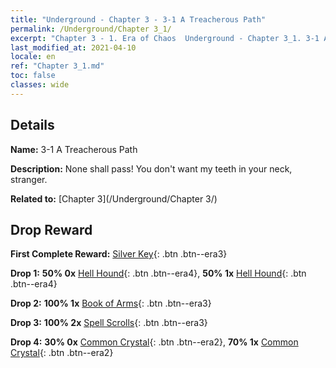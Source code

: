 ```yaml
---
title: "Underground - Chapter 3 - 3-1 A Treacherous Path"
permalink: /Underground/Chapter 3_1/
excerpt: "Chapter 3 - 1. Era of Chaos  Underground - Chapter 3_1. 3-1 A Treacherous Path"
last_modified_at: 2021-04-10
locale: en
ref: "Chapter 3_1.md"
toc: false
classes: wide
---
```


## Details

 **Name:** 3-1 A Treacherous Path

 **Description:** None shall pass! You don't want my teeth in your neck, stranger.

 **Related to:** [Chapter 3](/Underground/Chapter 3/)

## Drop Reward

 **First Complete Reward:** [Silver Key](/Items/con_693/){: .btn .btn--era3}

 **Drop 1:** **50% 0x** [Hell Hound](/Items/unt_228/){: .btn .btn--era4}, **50% 1x** [Hell Hound](/Items/unt_228/){: .btn .btn--era4}

 **Drop 2:** **100% 1x** [Book of Arms](/Items/mat_18/){: .btn .btn--era3}

 **Drop 3:** **100% 2x** [Spell Scrolls](/Items/con_694/){: .btn .btn--era3}

 **Drop 4:** **30% 0x** [Common Crystal](/Items/mat_11/){: .btn .btn--era2}, **70% 1x** [Common Crystal](/Items/mat_11/){: .btn .btn--era2}

